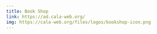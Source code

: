 ```yaml
---
title: Book Shop
link: https://ad.cala-web.org/
img: https://cala-web.org/files/logos/bookshop-icon.png
---
```

